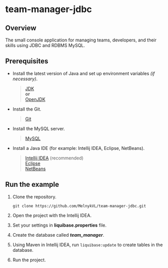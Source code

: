 # team-manager-jdbc

## Overview

The small console application for managing teams, developers, and their skills using JDBC and RDBMS MySQL.

## Prerequisites

- Install the latest version of Java and set up environment variables *(if necessary)*.

  > [JDK](https://www.oracle.com/java/technologies/javase-downloads.html)<br>
  > **or**<br>
  > [OpenJDK](https://openjdk.java.net/install/)

- Install the Git.

  > [Git](https://git-scm.com/downloads)

- Install the MySQL server.

  > [MySQL](https://www.mysql.com/downloads/)

- Install a Java IDE (for example: Intellij IDEA, Eclipse, NetBeans).

  > [Intellij IDEA](https://www.jetbrains.com/idea/download/#section=windows) (recommended)<br>
  > [Eclipse](https://www.eclipse.org/downloads/)<br>
  > [NetBeans](https://netbeans.apache.org/download/)

## Run the example

1. Clone the repository.<br>

    `git clone https://github.com/MelnykVL/team-manager-jdbc.git`

2. Open the project with the Intellij IDEA.
3. Set your settings in **liquibase.properties** file.
4. Create the database called ***team_manager***.
5. Using Maven in Intellij IDEA, run `liquibase:update` to create tables in the database.
6. Run the project.
